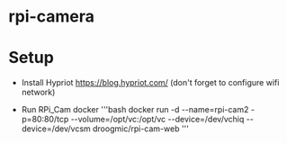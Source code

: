 # rpi-camera

# Setup
- Install Hypriot https://blog.hypriot.com/ (don't forget to configure wifi network)

- Run RPi_Cam docker
'''bash
 docker run -d --name=rpi-cam2 -p=80:80/tcp --volume=/opt/vc:/opt/vc --device=/dev/vchiq --device=/dev/vcsm droogmic/rpi-cam-web
'''
